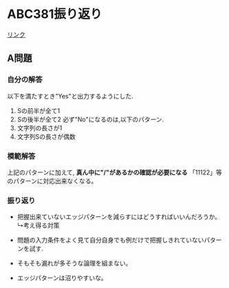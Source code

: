 # ABC381振り返り
[リンク](https://atcoder.jp/contests/abc381/tasks)
## A問題
### 自分の解答
以下を満たすとき"Yes"と出力するようにした.
1. Sの前半が全て1
2. Sの後半が全て2
必ず"No"になるのは,以下のパターン.
1. 文字列の長さが1
2. 文字列Sの長さが偶数

### 模範解答
上記のパターンに加えて,
**真ん中に"/"があるかの確認が必要になる**
「11122」等のパターンに対応出来なくなる。

### 振り返り
- 把握出来ていないエッジパターンを減らすにはどうすればいいんだろうか。
↳考え得る対策
- 問題の入力条件をよく見て自分自身でも例だけで把握しきれていないパターンを試す.
- そもそも漏れが多そうな論理を組まない。

- エッジパターンは沼りやすいな。